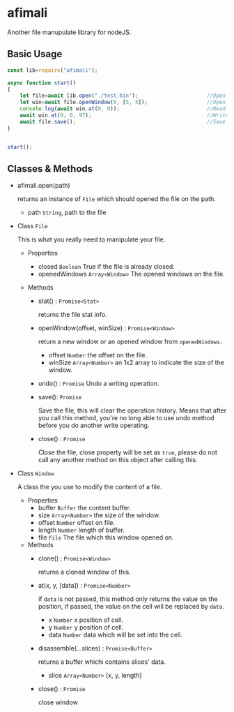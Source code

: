 # afimali
Another file manupulate library for nodeJS.


## Basic Usage

```javascript
const lib=require("afimali");

async function start()
{
    let file=await lib.open("./test.bin");                      //Open a file to edit.
    let win=await file.openWindow(0, [5, 5]);                   //Open a 5x5 matrix as a window.
    console.log(await win.at(0, 0));                            //Read data from the window at 0,0.
    await win.at(0, 0, 97);                                     //Write 97 to window at 0,0.
    await file.save();                                          //Save the file to storage.
}


start();

```



## Classes & Methods


  - afimali.open(path)

    returns an instance of `File` which should opened the file on the path.
    - path `String`, path to the file


  - Class `File`

    This is what you really need to manipulate your file.

    - Properties
      - closed `Boolean` True if the file is already closed.
      - openedWindows `Array<Window>` The opened windows on the file.

    - Methods
      - stat() : `Promise<Stat>`
      
        returns the file stat info.
      - openWindow(offset, winSize) : `Promise<Window>`

        return a new window or an opened window from `openedWindows`.

          - offset `Number` the offset on the file.
          - winSize `Array<Number>` an 1x2 array to indicate the size of the window.
      - undo() : `Promise`
        Undo a writing operation.

      - save(): `Promise`

        Save the file, this will clear the operation history. Means that after you call this method, you're no long able to use undo method before you do another write operating.

      - close() : `Promise`
        
        Close the file, close property will be set as `true`, please do not call any another method on this object after calling this.




  - Class `Window`
    
    A class the you use to modify the content of a file.

      - Properties
        - buffer `Buffer` the content buffer.
        - size `Array<Number>` the size of the window.
        - offset `Number` offset on file.
        - length `Number` length of buffer.
        - file `File` The file which this window opened on.
      - Methods
        - clone() : `Promise<Window>`

          returns a cloned window of this.

        - at(x, y, [data]) : `Promise<Number>`

          if `data` is not passed, this method only returns the value on the position, if passed, the value on the cell will be replaced by `data`.
          
           - x `Number` x position of cell.
           - y `Number` y position of cell.
           - data `Number` data which will be set into the cell.
        - disassemble(...slices) : `Promise<Buffer>`

          returns a buffer whichi contains slices' data.

           - slice `Array<Number>` [x, y, length]

        - close() : `Promise`
          
          close window